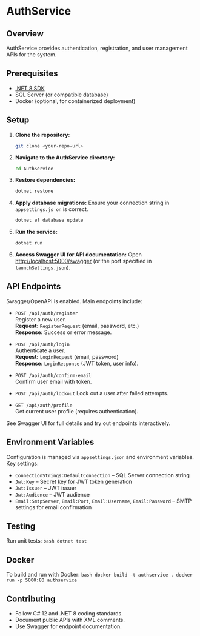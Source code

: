 # AuthService

## Overview
AuthService provides authentication, registration, and user management APIs for the system.

## Prerequisites
- [.NET 8 SDK](https://dotnet.microsoft.com/download/dotnet/8.0)
- SQL Server (or compatible database)
- Docker (optional, for containerized deployment)

## Setup

1. **Clone the repository:**
	```bash
	git clone <your-repo-url>
	```

2. **Navigate to the AuthService directory:**
	```bash	
	cd AuthService
	```

3. **Restore dependencies:**
	```bash
	dotnet restore
	```

4. **Apply database migrations:**
   Ensure your connection string in `appsettings.js	on` is correct.
	```bash
	dotnet ef database update
	```

5. **Run the service:**	
	```bash
	dotnet run
	```

6. **Access Swagger UI for API documentation:**
Open [http://localhost:5000/swagger](http://localhost:5000/swagger) (or the port specified in `launchSettings.json`).

## API Endpoints

Swagger/OpenAPI is enabled. Main endpoints include:

- `POST /api/auth/register`  
Register a new user.  
**Request:** `RegisterRequest` (email, password, etc.)  
**Response:** Success or error message.

- `POST /api/auth/login`  
Authenticate a user.  
**Request:** `LoginRequest` (email, password)  
**Response:** `LoginResponse` (JWT token, user info).

- `POST /api/auth/confirm-email`  
Confirm user email with token.

- `POST /api/auth/lockout` 
Lock out a user after failed attempts.

- `GET /api/auth/profile`  
Get current user profile (requires authentication).

See Swagger UI for full details and try out endpoints interactively.

## Environment Variables

Configuration is managed via `appsettings.json` and environment variables. Key settings:

- `ConnectionStrings:DefaultConnection` – SQL Server connection string
- `Jwt:Key` – Secret key for JWT token generation
- `Jwt:Issuer` – JWT issuer
- `Jwt:Audience` – JWT audience
- `Email:SmtpServer`, `Email:Port`, `Email:Username`, `Email:Password` – SMTP settings for email confirmation

## Testing

Run unit tests:
	```bash
	dotnet test
	```

## Docker

To build and run with Docker:
	```bash
	docker build -t authservice . docker run -p 5000:80 authservice
	```

## Contributing

- Follow C# 12 and .NET 8 coding standards.
- Document public APIs with XML comments.
- Use Swagger for endpoint documentation.

